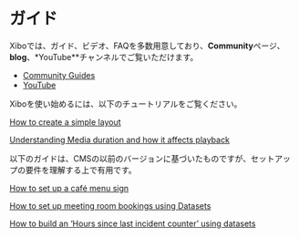 <!--toc=tour-->

# ガイド

Xiboでは、ガイド、ビデオ、FAQを多数用意しており、**Community**ページ、**blog**、*YouTube**チャンネルでご覧いただけます。

- [Community Guides](https://community.xibo.org.uk/c/guides)
- [YouTube](https://www.youtube.com/channel/UCyKmNZsDK02jopQcGmE27LQ/featured)

Xiboを使い始めるには、以下のチュートリアルをご覧ください。

[How to create a simple layout](https://community.xibo.org.uk/t/how-to-create-a-simple-layout/13108)

[Understanding Media duration and how it affects playback](https://community.xibo.org.uk/t/understanding-media-duration-and-how-it-affects-playback/20011)

以下のガイドは、CMSの以前のバージョンに基づいたものですが、セットアップの要件を理解する上で有用です。

[How to set up a café menu sign](https://community.xibo.org.uk/t/getting-started-guide-cafe-menu/13293)

[How to set up meeting room bookings using Datasets](https://community.xibo.org.uk/t/getting-started-guide-datasets/14149)

[How to build an ‘Hours since last incident counter’ using datasets](https://community.xibo.org.uk/t/building-an-hours-since-last-incident-counter-with-datasets/14391)

